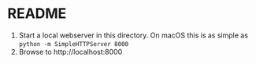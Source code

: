 # README

1. Start a local webserver in this directory. On macOS this is as simple as `python -m SimpleHTTPServer 8000`
2. Browse to http://localhost:8000
